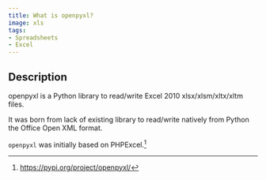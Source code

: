 ```yaml
---
title: What is openpyxl?
image: xls
tags:
- Spreadsheets
- Excel
---
```

## Description

openpyxl is a Python library to read/write Excel 2010 xlsx/xlsm/xltx/xltm files.

It was born from lack of existing library to read/write natively from Python the Office Open XML format.

`openpyxl` was initially based on PHPExcel.[^1]

[^1]: https://pypi.org/project/openpyxl/